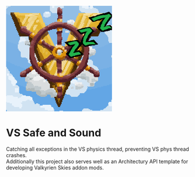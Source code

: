 ![Logo-Recovered](logo.png)

# VS Safe and Sound

Catching all exceptions in the VS physics thread, preventing VS phys thread crashes.<br>
Additionally this project also serves well as an Architectury API template for developing Valkyrien Skies addon mods.